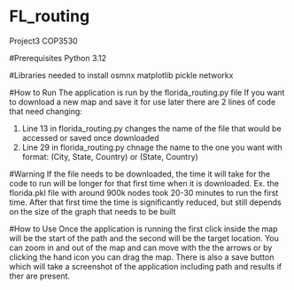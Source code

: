 # FL_routing
Project3 COP3530

#Prerequisites
Python 3.12

#Libraries needed to install
osmnx
matplotlib
pickle
networkx


#How to Run
The application is run by the florida_routing.py file
If you want to download a new map and save it for use later there are 2 lines of code that need changing:
1. Line 13 in florida_routing.py changes the name of the file that would be accessed or saved once downloaded
2. Line 29 in florida_routing.py chnage the name to the one you want with format:
   (City, State, Country) or (State, Country)

#Warning
If the file needs to be downloaded, the time it will take for the code to run will be longer for that first time when it is downloaded. Ex. the florida.pkl file with around 900k nodes took 20-30 minutes to run the first time.
After that first time the time is significantly reduced, but still depends on the size of the graph that needs to be built

#How to Use
Once the application is running the first click inside the map will be the start of the path and the second will be the target location.
You can zoom in and out of the map and can move with the the arrows or by clicking the hand icon you can drag the map.
There is also a save button which will take a screenshot of the application including path and results if ther are present.
